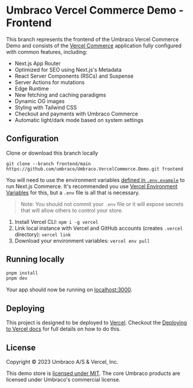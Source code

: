 # Umbraco Vercel Commerce Demo - Frontend

This branch represents the frontend of the Umbraco Vercel Commerce Demo and consists of the [Vercel Commerce](https://github.com/vercel/commerce) application fully configured with common features, including:

- Next.js App Router
- Optimized for SEO using Next.js's Metadata
- React Server Components (RSCs) and Suspense
- Server Actions for mutations
- Edge Runtime
- New fetching and caching paradigms
- Dynamic OG images
- Styling with Tailwind CSS
- Checkout and payments with Umbraco Commerce
- Automatic light/dark mode based on system settings

## Configuration

Clone or download this branch locally

````
git clone --branch frontend/main https://github.com/umbraco/Umbraco.VercelCommerce.Demo.git frontend
````

You will need to use the environment variables [defined in `.env.example`](.env.example) to run Next.js Commerce. It's recommended you use [Vercel Environment Variables](https://vercel.com/docs/concepts/projects/environment-variables) for this, but a `.env` file is all that is necessary.

> Note: You should not commit your `.env` file or it will expose secrets that will allow others to control your store.

1. Install Vercel CLI: `npm i -g vercel`
2. Link local instance with Vercel and GitHub accounts (creates `.vercel` directory): `vercel link`
3. Download your environment variables: `vercel env pull`

## Running locally

```bash
pnpm install
pnpm dev
```

Your app should now be running on [localhost:3000](http://localhost:3000/).

## Deploying

This project is designed to be deployed to [Vercel](https://vercel.com). Checkout the [Deploying to Vercel docs](https://vercel.com/docs/concepts/deployments/overview) for full details on how to do this.

## License

Copyright © 2023 Umbraco A/S & Vercel, Inc.

This demo store is [licensed under MIT](LICENSE.md). The core Umbraco products are licensed under Umbraco's commercial license.